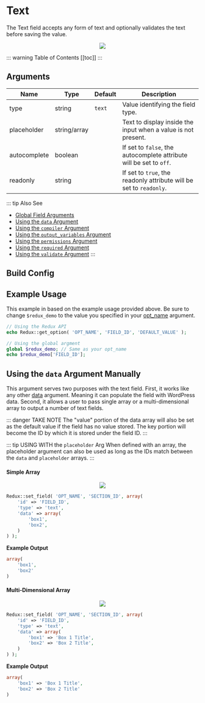 # Text

The Text field accepts any form of text and optionally validates the text before saving the value.

<span style="display:block;text-align:center">![](./img/text.png)</span>

::: warning Table of Contents
[[toc]]
:::

<style>

</style>

## Arguments

|Name|Type|Default|Description|
|--- |--- |--- |--- |
|type|string|`text`|Value identifying the field type.|
|placeholder|string/array||Text to display inside the input when a value is not present.|
|autocomplete|boolean||If set to `false`, the autocomplete attribute will be set to `off`.|
|readonly|string||If set to `true`, the readonly attribute will be set to `readonly`.|

::: tip Also See
- [Global Field Arguments](../configuration/fields/arguments.md)
- [Using the `data` Argument](../configuration/fields/data.md)
- [Using the `compiler` Argument](../configuration/fields/compiler.md)
- [Using the `output_variables` Argument](../configuration/fields/output-variables.md)
- [Using the `permissions` Argument](../configuration/fields/permissions.md)
- [Using the `required` Argument](../configuration/fields/required.md)
- [Using the `validate` Argument](../configuration/fields/validate.md)
:::

## Build Config
<script>
import builder from './text.json';
export default {
  data () {
      return {
          builder: builder,
          defaults: {}
      };
  }
}
</script>
<builder :builder_json="builder" :builder_defaults="defaults" />

## Example Usage
This example in based on the example usage provided above. Be sure to change `$redux_demo` to the value you specified in 
your [opt_name](../configuration/global_arguments.md#opt-name) argument.

```php
// Using the Redux API
echo Redux::get_option( 'OPT_NAME', 'FIELD_ID', 'DEFAULT_VALUE' );

// Using the global argment
global $redux_demo; // Same as your opt_name
echo $redux_demo['FIELD_ID'];
```


## Using the `data` Argument Manually
This argument serves two purposes with the text field. First, it works like any other [data](../configuration/fields/data.md) argument.
Meaning it can populate the field with WordPress data. Second, it allows a user to pass single array or a multi-dimensional array 
to output a number of text fields.

::: danger TAKE NOTE
The "value" portion of the data array will also be set as the default value if the field has no value stored. The key 
portion will become the ID by which it is stored under the field ID.
:::


::: tip USING WITH the <code>placeholder</code> Arg
When defined with an array, the placeholder argument can also be used as long as the IDs match between the `data` and `placeholder` arrays.
:::

#### Simple Array

<span style="display:block;text-align:center">![](./img/text-simple.png)</span>

```php
Redux::set_field( 'OPT_NAME', 'SECTION_ID', array( 
    'id' => 'FIELD_ID',
    'type' => 'text',
    'data' => array(
        'box1',
        'box2',
    )
) );
```

**Example Output**
```php
array(
    'box1',
    'box2'
)
```

#### Multi-Dimensional Array
<span style="display:block;text-align:center">![](./img/text-multidimensional.png)</span>
```php
Redux::set_field( 'OPT_NAME', 'SECTION_ID', array( 
    'id' => 'FIELD_ID',
    'type' => 'text',
    'data' => array(
        'box1' => 'Box 1 Title',
        'box2' => 'Box 2 Title',
    )
) );
```

**Example Output**
```php
array(
    'box1' => 'Box 1 Title',
    'box2' => 'Box 2 Title' 
)
```

